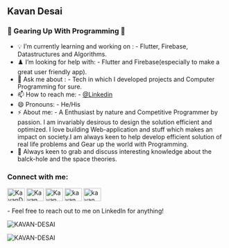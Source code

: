 ##  Kavan Desai

### 👋 Gearing Up With Programming 👋


- 💡 I’m currently learning and working on : - Flutter, Firebase, Datastructures and Algorithms.
- ♟️ I’m looking for help with: - Flutter and Firebase(especially to make a great user friendly app).
- 💬 Ask me about : - Tech in which I developed projects and Computer Programming for sure.
- 📫 How to reach me: - [@Linkedin](https://www.linkedin.com/in/kavan-desai/)
- 😄 Pronouns: - He/His
- ⚡ About me: -  A Enthusiast by nature and Competitive Programmer by passion. I am invariably desirous to design the solution efficient and optimized. I love building Web-application and stuff which makes an impact on society.I am always keen to help develop efficient solution of real life problems and Gear up the world with Programming. 
- 🤯 Always keen to grab and discuss interesting knowledge about the balck-hole and the space theories.

<h3 align="left">Connect with me:</h3>

<p align="left">
<a href="https://www.linkedin.com/in/kavan-desai/" target="blank"><img align="center" src="https://cdn.jsdelivr.net/npm/simple-icons@3.0.1/icons/linkedin.svg" alt="KavanDesai" height="30" width="40" /></a>
<a href="https://www.instagram.com/kavandesai22/" target="blank"><img align="center" src="https://cdn.jsdelivr.net/npm/simple-icons@3.0.1/icons/instagram.svg" alt="Kavan Desai" height="30" width="40" /></a>
<a href="https://www.codechef.com/users/kavandesai" target="blank"><img align="center" src="https://cdn.jsdelivr.net/npm/simple-icons@3.1.0/icons/codechef.svg" alt="Kavan" height="30" width="40" /></a>
<a href="https://codeforces.com/profile/KAVAN-DESAI" target="blank"><img align="center" src="https://cdn.jsdelivr.net/npm/simple-icons@3.0.1/icons/codeforces.svg" alt="kavan desai" height="30" width="40" /></a>
<a href="https://www.hackerrank.com/KAVANDESAI22" target="blank"><img align="center" src="https://cdn.jsdelivr.net/npm/simple-icons@3.0.1/icons/hackerrank.svg" alt="kavan" height="30" width="40" /></a>
</p>
- Feel free to reach out to me on LinkedIn for anything!

<p> <img src="https://github-readme-stats.vercel.app/api?username=KAVAN-DESAI&show_icons=true&count_private=true&theme=dark" alt="KAVAN-DESAI" />
  

<p align="center"><img align="left" src="https://github-readme-stats.vercel.app/api/top-langs?username=KAVAN-DESAI&show_icons=true&locale=en&layout=compact&theme=dark" alt="KAVAN-DESAI" /></p>
